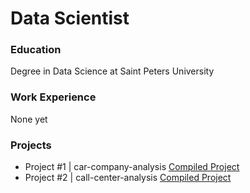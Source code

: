 # Data Scientist

### Education
Degree in Data Science at Saint Peters University

### Work Experience 
None yet

### Projects
- Project #1 | car-company-analysis
[Compiled Project]()
- Project #2 | call-center-analysis
[Compiled Project]()
